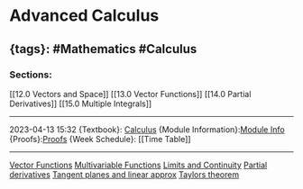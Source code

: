 # Advanced Calculus
{tags}: #Mathematics #Calculus 
--- 
### Sections:
[[12.0 Vectors and Space]]
[[13.0 Vector Functions]]
[[14.0 Partial Derivatives]]
[[15.0 Multiple Integrals]]

--- 
2023-04-13
15:32
{Textbook}: [Calculus](file:///C:/Users/schre/OneDrive/Documents/NWU/Textbooks/Calculus_JamesStewert.pdf)
{Module Information}:[Module Info](https://efundi.nwu.ac.za/access/content/group/4c4529f0-7790-4dc7-9390-8f7cd29c9a77/MTHS211%20INFORMATION%20DOCUMENT%20FOR%202023%20Final%20draft.pdf)
{Proofs}:[Proofs](https://efundi.nwu.ac.za/access/content/group/d33e92e8-f689-43fe-80b9-6a5402b52079/Inligting%20_%20Information/Proofs%20you%20should%20know.pdf)
{Week Schedule}: [[Time Table]]

---

[Vector Functions](https://efundi.nwu.ac.za/access/content/group/4c4529f0-7790-4dc7-9390-8f7cd29c9a77/2021/English/Videos/MTHS211%20-%20Lecture%203%20-%20Vector%20Functions.m4v)
[Multivariable Functions](https://efundi.nwu.ac.za/access/content/group/4c4529f0-7790-4dc7-9390-8f7cd29c9a77/2021/English/Videos/MTHS211%20-%20Lecture%204%20-%20Multivariable%20Functions.m4v)
[Limits and Continuity](https://efundi.nwu.ac.za/access/content/group/4c4529f0-7790-4dc7-9390-8f7cd29c9a77/2021/English/Videos/MTHS211%20-%20Lecture%205%20-%20Limits%20And%20Continuity.m4v)
[Partial derivatives](https://efundi.nwu.ac.za/access/content/group/4c4529f0-7790-4dc7-9390-8f7cd29c9a77/2021/English/Videos/MTHS211%20-%20Lecture%206%20-%20Partial%20Derivatives.m4v)
[Tangent planes and linear approx](https://efundi.nwu.ac.za/access/content/group/4c4529f0-7790-4dc7-9390-8f7cd29c9a77/2021/English/Videos/MTHS211%20-%20Lecture%207%20-%20Tangent%20Planes%20And%20Linear%20Approximations.m4v)
[Taylors theorem](https://efundi.nwu.ac.za/access/content/group/4c4529f0-7790-4dc7-9390-8f7cd29c9a77/2021/English/Videos/MTHS211%20-%20Lecture%208%20-%20Taylor%E2%80%99S%20Theorem.m4v)